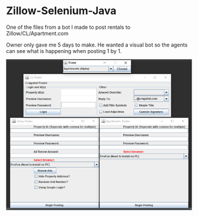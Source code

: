 # Zillow-Selenium-Java
One of the files from a bot I made to post rentals to Zillow/CL/Apartment.com

Owner only gave me 5 days to make. 
He wanted a visual bot so the agents can see what is happening when posting 1 by 1.

![GUI](34t34t34t.PNG)
